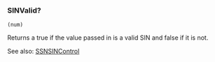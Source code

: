 ### SINValid?

``` suneido
(num)
```

Returns a true if the value passed in is a valid SIN and false if it is not.

See also: [SSNSINControl](<SSNSINControl.md>)
